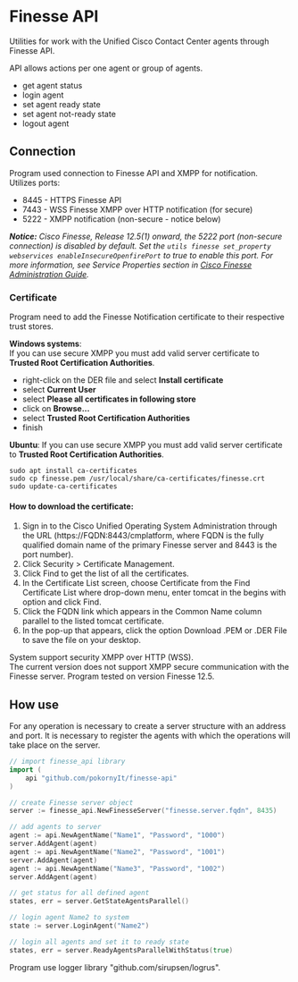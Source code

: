 # Finesse API

Utilities for work with the Unified Cisco Contact Center agents through Finesse API.

API allows actions per one agent or group of agents.

- get agent status
- login agent
- set agent ready state
- set agent not-ready state
- logout agent

## Connection
Program used connection to Finesse API and XMPP for notification.  
Utilizes ports:

- 8445 - HTTPS Finesse API
- 7443 - WSS Finesse XMPP over HTTP notification (for secure)
- 5222 - XMPP notification (non-secure - notice below)

***Notice:**
Cisco Finesse, Release 12.5(1) onward, the 5222 port (non-secure connection) is disabled
by default. Set the `utils finesse set_property webservices enableInsecureOpenfirePort` to true
to enable this port. For more information, see Service Properties section in
[Cisco Finesse Administration Guide](https://www.cisco.com/c/en/us/support/customer-collaboration/finesse/products-maintenance-guides-list.html).*

### Certificate
Program need to add the Finesse Notification certificate to their respective trust stores.

**Windows systems**:  
If you can use secure XMPP you must add valid server certificate to **Trusted Root Certification Authorities**.
- right-click on the DER file and select **Install certificate**
- select **Current User**
- select **Please all certificates in following store**
- click on **Browse...**
- select **Trusted Root Certification Authorities**
- finish

**Ubuntu**:
If you can use secure XMPP you must add valid server certificate to **Trusted Root Certification Authorities**.

```shell
sudo apt install ca-certificates
sudo cp finesse.pem /usr/local/share/ca-certificates/finesse.crt
sudo update-ca-certificates
```

#### How to download the certificate:

1. Sign in to the Cisco Unified Operating System Administration through the URL (https://FQDN:8443/cmplatform, where FQDN is the fully qualified domain name of the primary Finesse server and 8443 is the port number).
2. Click Security > Certificate Management.
3. Click Find to get the list of all the certificates.
4. In the Certificate List screen, choose Certificate from the Find Certificate List where drop-down menu, enter tomcat in the begins with option and click Find.
5. Click the FQDN link which appears in the Common Name column parallel to the listed tomcat certificate.
6. In the pop-up that appears, click the option Download .PEM or .DER File to save the file on your desktop.
 

System support security XMPP over HTTP (WSS).  
The current version does not support XMPP secure communication with the Finesse server.
Program tested on version Finesse 12.5.

## How use
For any operation is necessary to create a server structure with an address and port.
It is necessary to register the agents with which the operations will take place on the server.


```go
// import finesse_api library
import (
	api "github.com/pokornyIt/finesse-api"
)

// create Finesse server object
server := finesse_api.NewFinesseServer("finesse.server.fqdn", 8435)

// add agents to server
agent := api.NewAgentName("Name1", "Password", "1000")
server.AddAgent(agent)
agent := api.NewAgentName("Name2", "Password", "1001")
server.AddAgent(agent)
agent := api.NewAgentName("Name3", "Password", "1002")
server.AddAgent(agent)

// get status for all defined agent
states, err = server.GetStateAgentsParallel()

// login agent Name2 to system
state := server.LoginAgent("Name2")

// login all agents and set it to ready state
states, err = server.ReadyAgentsParallelWithStatus(true)
```

Program use logger library "github.com/sirupsen/logrus".
